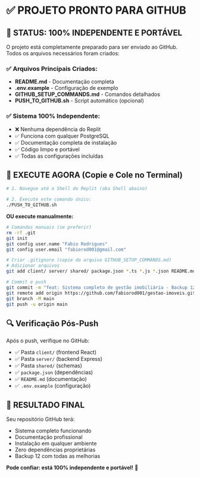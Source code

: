 # ✅ PROJETO PRONTO PARA GITHUB

## 🎯 STATUS: 100% INDEPENDENTE E PORTÁVEL

O projeto está completamente preparado para ser enviado ao GitHub. Todos os arquivos necessários foram criados:

### ✅ Arquivos Principais Criados:
- **README.md** - Documentação completa
- **.env.example** - Configuração de exemplo
- **GITHUB_SETUP_COMMANDS.md** - Comandos detalhados
- **PUSH_TO_GITHUB.sh** - Script automático (opcional)

### ✅ Sistema 100% Independente:
- ❌ Nenhuma dependência do Replit
- ✅ Funciona com qualquer PostgreSQL
- ✅ Documentação completa de instalação
- ✅ Código limpo e portável
- ✅ Todas as configurações incluídas

## 🚀 EXECUTE AGORA (Copie e Cole no Terminal)

```bash
# 1. Navegue até o Shell do Replit (aba Shell abaixo)

# 2. Execute este comando único:
./PUSH_TO_GITHUB.sh
```

**OU execute manualmente:**

```bash
# Comandos manuais (se preferir)
rm -rf .git
git init
git config user.name "Fabio Rodrigues"
git config user.email "fabiorod001@gmail.com"

# Criar .gitignore (copie do arquivo GITHUB_SETUP_COMMANDS.md)
# Adicionar arquivos
git add client/ server/ shared/ package.json *.ts *.js *.json README.md .env.example replit.md

# Commit e push
git commit -m "feat: Sistema completo de gestão imobiliária - Backup 12"
git remote add origin https://github.com/fabiorod001/gestao-imoveis.git
git branch -M main
git push -u origin main
```

## 🔍 Verificação Pós-Push

Após o push, verifique no GitHub:
- ✅ Pasta `client/` (frontend React)
- ✅ Pasta `server/` (backend Express)  
- ✅ Pasta `shared/` (schemas)
- ✅ `package.json` (dependências)
- ✅ `README.md` (documentação)
- ✅ `.env.example` (configuração)

## 🎉 RESULTADO FINAL

Seu repositório GitHub terá:
- Sistema completo funcionando
- Documentação profissional
- Instalação em qualquer ambiente
- Zero dependências proprietárias
- Backup 12 com todas as melhorias

**Pode confiar: está 100% independente e portável!** 🚀